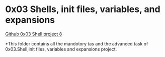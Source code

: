 # 0x03 Shells, init files, variables, and expansions

[Github 0x03 Shell project 8](https://alx-intranet.hbtn.io/projects/209)

*This folder contains all the mandotory tas and the advanced task of 0x03.Shell,init files, variables and expansions project.
